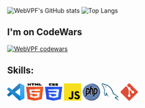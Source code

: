 ![WebVPF's GitHub stats](https://github-readme-stats.vercel.app/api?username=WebVPF&show_icons=true&theme=transparent&hide_border=true&hide_title=true) ![Top Langs](https://github-readme-stats.vercel.app/api/top-langs/?username=WebVPF&layout=compact&hide_title=true&theme=transparent&hide_border=true)

## I'm on CodeWars

[![WebVPF codewars](https://www.codewars.com/users/WebVPF/badges/large)](https://www.codewars.com/users/WebVPF)

## Skills:

<img src="https://github.com/WebVPF/WebVPF/raw/main/icons/vscode.svg" alt="Visual Studio Code" title="Visual Studio Code" width="40px" height="40px"> <img src="https://github.com/WebVPF/WebVPF/raw/main/icons/html-5.svg" alt="HTML5" title="HTML5" width="40px" height="40px"> <img src="https://github.com/WebVPF/WebVPF/raw/main/icons/css-3.svg" alt="CSS3" title="CSS3" width="40px" height="40px"> <img src="https://github.com/WebVPF/WebVPF/raw/main/icons/javascript.svg" alt="JavaScript" title="JavaScript" width="40px" height="40px"> <img src="https://github.com/WebVPF/WebVPF/raw/main/icons/php.svg" alt="PHP" title="PHP" width="40px" height="40px"> <img src="https://github.com/WebVPF/WebVPF/raw/main/icons/mysql.svg" alt="MySQL" title="MySQL" width="40px" height="40px"> <img src="https://github.com/WebVPF/WebVPF/raw/main/icons/git.svg" alt="Git" title="Git" width="40px" height="40px">
